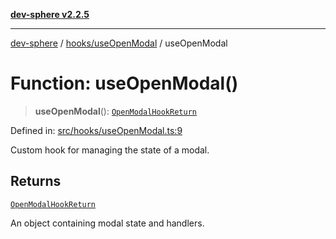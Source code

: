 [**dev-sphere v2.2.5**](../../../README.md)

***

[dev-sphere](../../../modules.md) / [hooks/useOpenModal](../README.md) / useOpenModal

# Function: useOpenModal()

> **useOpenModal**(): [`OpenModalHookReturn`](../../../types/Modal/openModalHookReturn/type-aliases/OpenModalHookReturn.md)

Defined in: [src/hooks/useOpenModal.ts:9](https://github.com/DumbNoxx/DevSphere/blob/eb3f80846f33282f6e0329ed2bac1585e686cd76/src/hooks/useOpenModal.ts#L9)

Custom hook for managing the state of a modal.

## Returns

[`OpenModalHookReturn`](../../../types/Modal/openModalHookReturn/type-aliases/OpenModalHookReturn.md)

An object containing modal state and handlers.
